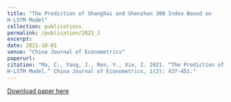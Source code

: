 ```yaml
---
title: "The Prediction of Shanghai and Shenzhen 300 Index Based on 
H-LSTM Model"
collection: publications
permalink: /publication/2021_1
excerpt:
date: 2021-10-01
venue: "China Journal of Econometrics"
paperurl: 
citation: "Ma, C., Yang, J., Ren, Y., Xie, Z. 2021. “The Prediction of Shanghai and Shenzhen 300 Index Based on 
H-LSTM Model.” China Journal of Econometrics, 1(2): 437-451."
---
```


[Download paper here](http://google.com)